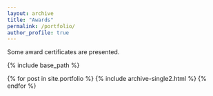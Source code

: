 ```yaml
---
layout: archive
title: "Awards"
permalink: /portfolio/
author_profile: true
---
```


Some award certificates are presented.

{% include base_path %}


{% for post in site.portfolio %}
  {% include archive-single2.html %}
{% endfor %}
